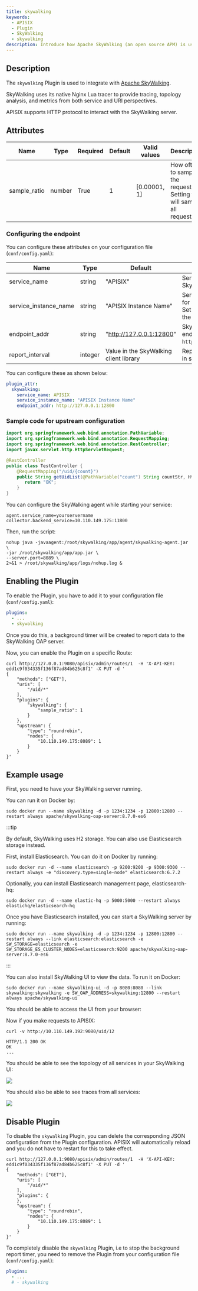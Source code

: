 ```yaml
---
title: skywalking
keywords:
  - APISIX
  - Plugin
  - SkyWalking
  - skywalking
description: Introduce how Apache SkyWalking (an open source APM) is used in API Gateway Apache APISIX.
---
```

<!--
#
# Licensed to the Apache Software Foundation (ASF) under one or more
# contributor license agreements.  See the NOTICE file distributed with
# this work for additional information regarding copyright ownership.
# The ASF licenses this file to You under the Apache License, Version 2.0
# (the "License"); you may not use this file except in compliance with
# the License.  You may obtain a copy of the License at
#
#     http://www.apache.org/licenses/LICENSE-2.0
#
# Unless required by applicable law or agreed to in writing, software
# distributed under the License is distributed on an "AS IS" BASIS,
# WITHOUT WARRANTIES OR CONDITIONS OF ANY KIND, either express or implied.
# See the License for the specific language governing permissions and
# limitations under the License.
#
-->

## Description

The `skywalking` Plugin is used to integrate with [Apache SkyWalking](https://github.com/apache/skywalking).

SkyWalking uses its native Nginx Lua tracer to provide tracing, topology analysis, and metrics from both service and URI perspectives.

APISIX supports HTTP protocol to interact with the SkyWalking server.

## Attributes

| Name         | Type   | Required | Default | Valid values | Description                                                                |
|--------------|--------|----------|---------|--------------|----------------------------------------------------------------------------|
| sample_ratio | number | True     | 1       | [0.00001, 1] | How often to sample the requests. Setting to `1` will sample all requests. |

### Configuring the endpoint

You can configure these attributes on your configuration file (`conf/config.yaml`):

| Name                  | Type    | Default                                | Description                                                                                  |
|-----------------------|---------|----------------------------------------|----------------------------------------------------------------------------------------------|
| service_name          | string  | "APISIX"                               | Service name for SkyWalking reporter.                                                        |
| service_instance_name | string  | "APISIX Instance Name"                 | Service instance name for SkyWalking reporter. Set to `$hostname` to get the local hostname. |
| endpoint_addr         | string  | "http://127.0.0.1:12800"               | SkyWalking HTTP endpoint. For example, `http://127.0.0.1:12800`.                             |
| report_interval       | integer | Value in the SkyWalking client library | Reporting interval time in seconds.                                                          |

You can configure these as shown below:

```yaml title="conf/config.yaml"
plugin_attr:
  skywalking:
    service_name: APISIX
    service_instance_name: "APISIX Instance Name"
    endpoint_addr: http://127.0.0.1:12800
```

### Sample code for upstream configuration

```java title="Java with Spring Boot"
import org.springframework.web.bind.annotation.PathVariable;
import org.springframework.web.bind.annotation.RequestMapping;
import org.springframework.web.bind.annotation.RestController;
import javax.servlet.http.HttpServletRequest;

@RestController
public class TestController {
    @RequestMapping("/uid/{count}")
    public String getUidList(@PathVariable("count") String countStr, HttpServletRequest request) {
       return "OK";
    }
}
```

You can configure the SkyWalking agent while starting your service:

```shell title="agent/config/agent.config"
agent.service_name=yourservername
collector.backend_service=10.110.149.175:11800
```

Then, run the script:

```shell
nohup java -javaagent:/root/skywalking/app/agent/skywalking-agent.jar \
-jar /root/skywalking/app/app.jar \
--server.port=8089 \
2>&1 > /root/skywalking/app/logs/nohup.log &
```

## Enabling the Plugin

To enable the Plugin, you have to add it to your configuration file (`conf/config.yaml`):

```yaml title="conf/config.yaml"
plugins:
  - ...
  - skywalking
```

Once you do this, a background timer will be created to report data to the SkyWalking OAP server.

Now, you can enable the Plugin on a specific Route:

```shell
curl http://127.0.0.1:9080/apisix/admin/routes/1  -H 'X-API-KEY: edd1c9f034335f136f87ad84b625c8f1' -X PUT -d '
{
    "methods": ["GET"],
    "uris": [
        "/uid/*"
    ],
    "plugins": {
        "skywalking": {
            "sample_ratio": 1
        }
    },
    "upstream": {
        "type": "roundrobin",
        "nodes": {
            "10.110.149.175:8089": 1
        }
    }
}'
```

<!-- You also can complete the above operation through the web interface, first add a route, then add SkyWalking plugin:

![ ](../../../assets/images/plugin/skywalking-1.png) -->

## Example usage

First, you need to have your SkyWalking server running.

You can run it on Docker by:

```shell
sudo docker run --name skywalking -d -p 1234:1234 -p 12800:12800 --restart always apache/skywalking-oap-server:8.7.0-es6
```

:::tip

By default, SkyWalking uses H2 storage. You can also use Elasticsearch storage instead.

First, install Elasticsearch. You can do it on Docker by running:

```shell
sudo docker run -d --name elasticsearch -p 9200:9200 -p 9300:9300 --restart always -e "discovery.type=single-node" elasticsearch:6.7.2
```

Optionally, you can install Elasticsearch management page, elasticsearch-hq:

```shell
sudo docker run -d --name elastic-hq -p 5000:5000 --restart always elastichq/elasticsearch-hq
```

Once you have Elasticsearch installed, you can start a SkyWalking server by running:

```shell
sudo docker run --name skywalking -d -p 1234:1234 -p 12800:12800 --restart always --link elasticsearch:elasticsearch -e SW_STORAGE=elasticsearch -e SW_STORAGE_ES_CLUSTER_NODES=elasticsearch:9200 apache/skywalking-oap-server:8.7.0-es6
```

:::

You can also install SkyWalking UI to view the data. To run it on Docker:

```shell
sudo docker run --name skywalking-ui -d -p 8080:8080 --link skywalking:skywalking -e SW_OAP_ADDRESS=skywalking:12800 --restart always apache/skywalking-ui
```

You should be able to access the UI from your browser:

<!-- ![ ](../../../assets/images/plugin/skywalking-3.png) -->

Now if you make requests to APISIX:

```shell
curl -v http://10.110.149.192:9080/uid/12
```

```shell
HTTP/1.1 200 OK
OK
...
```

You should be able to see the topology of all services in your SkyWalking UI:

![ ](../../../assets/images/plugin/skywalking-4.png)

You should also be able to see traces from all services:

![ ](../../../assets/images/plugin/skywalking-5.png)

## Disable Plugin

To disable the `skywalking` Plugin, you can delete the corresponding JSON configuration from the Plugin configuration. APISIX will automatically reload and you do not have to restart for this to take effect.

```shell
curl http://127.0.0.1:9080/apisix/admin/routes/1  -H 'X-API-KEY: edd1c9f034335f136f87ad84b625c8f1' -X PUT -d '
{
    "methods": ["GET"],
    "uris": [
        "/uid/*"
    ],
    "plugins": {
    },
    "upstream": {
        "type": "roundrobin",
        "nodes": {
            "10.110.149.175:8089": 1
        }
    }
}'
```

To completely disable the `skywalking` Plugin, i.e to stop the background report timer, you need to remove the Plugin from your configuration file (`conf/config.yaml`):

```yaml
plugins:
  - ...
  # - skywalking
```
